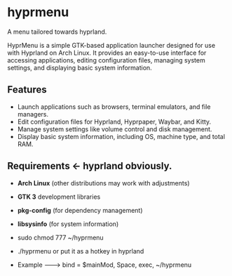 # hyprmenu
A menu tailored towards hyprland.

HyprMenu is a simple GTK-based application launcher designed for use with Hyprland on Arch Linux. It provides an easy-to-use interface for accessing applications, editing configuration files, managing system settings, and displaying basic system information.

## Features
- Launch applications such as browsers, terminal emulators, and file managers.
- Edit configuration files for Hyprland, Hyprpaper, Waybar, and Kitty.
- Manage system settings like volume control and disk management.
- Display basic system information, including OS, machine type, and total RAM.

## Requirements <- hyprland obviously.
- **Arch Linux** (other distributions may work with adjustments)
- **GTK 3** development libraries 
- **pkg-config** (for dependency management)
- **libsysinfo** (for system information)


-  sudo chmod 777 ~/hyprmenu 

- ./hyprmenu or put it as a hotkey in hyprland

- Example ---> bind = $mainMod, Space, exec, ~/hyprmenu

 
    
